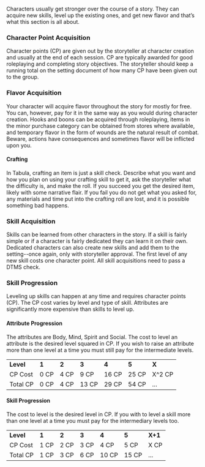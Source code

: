 Characters usually get stronger over the course of a story. They can acquire new skills, level up the existing ones, and get new flavor and that’s what this section is all about.

### **Character Point Acquisition**

Character points (CP) are given out by the storyteller at character creation and usually at the end of each session. CP are typically awarded for good roleplaying and completing story objectives. The storyteller should keep a running total on the setting document of how many CP have been given out to the group.

### **Flavor Acquisition**

Your character will acquire flavor throughout the story for mostly for free. You can, however, pay for it in the same way as you would during character creation. Hooks and boons can be acquired through roleplaying, items in the minor purchase category can be obtained from stores where available, and temporary flavor in the form of wounds are the natural result of combat. Beware, actions have consequences and sometimes flavor will be inflicted upon you.

#### **Crafting**

In Tabula, crafting an item is just a skill check. Describe what you want and how you plan on using your crafting skill to get it, ask the storyteller what the difficulty is, and make the roll. If you succeed you get the desired item, likely with some narrative flair. If you fail you do not get what you asked for, any materials and time put into the crafting roll are lost, and it is possible something bad happens.

### **Skill Acquisition**

Skills can be learned from other characters in the story. If a skill is fairly simple or if a character is fairly dedicated they can learn it on their own. Dedicated characters can also create new skills and add them to the setting--once again, only with storyteller approval. The first level of any new skill costs one character point. All skill acquisitions need to pass a DTMS check.

### **Skill Progression**

Leveling up skills can happen at any time and requires character points (CP). The CP cost varies by level and type of skill. Attributes are significantly more expensive than skills to level up.

#### **Attribute Progression**

The attributes are Body, Mind, Spirit and Social. The cost to level an attribute is the desired level squared in CP. If you wish to raise an attribute more than one level at a time you must still pay for the intermediate levels.

|   |   |   |   |   |   |   |
|---|---|---|---|---|---|---|
|**Level**|**1**|**2**|**3**|**4**|**5**|**X**|
|CP Cost|0 CP|4 CP|9 CP|16 CP|25 CP|X^2 CP|
|Total CP|0 CP|4 CP|13 CP|29 CP|54 CP|...|

#### **Skill Progression**

The cost to level is the desired level in CP. If you with to level a skill more than one level at a time you must pay for the intermediary levels too.

|   |   |   |   |   |   |   |
|---|---|---|---|---|---|---|
|**Level**|**1**|**2**|**3**|**4**|**5**|**X+1**|
|CP Cost|1 CP|2 CP|3 CP|4 CP|5 CP|X CP|
|Total CP|1 CP|3 CP|6 CP|10 CP|15 CP|...|
